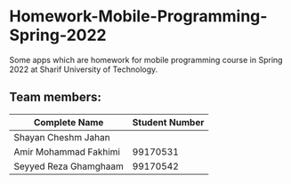 # Homework-Mobile-Programming-Spring-2022
Some apps which are homework for mobile programming course in Spring 2022 at Sharif University of Technology.
## Team members:
|Complete Name|Student Number|
| ----------- | ----------- |
| Shayan Cheshm Jahan | 
| Amir Mohammad Fakhimi | 99170531 |
| Seyyed Reza Ghamghaam | 99170542 |
